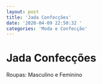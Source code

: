 ```yaml
---
layout: post
title: 'Jada Confecções'
date: '2020-04-09 22:50:32 '
categories: 'Moda e Confecção'
---
```


# Jada Confecções

Roupas: Masculino e Feminino
